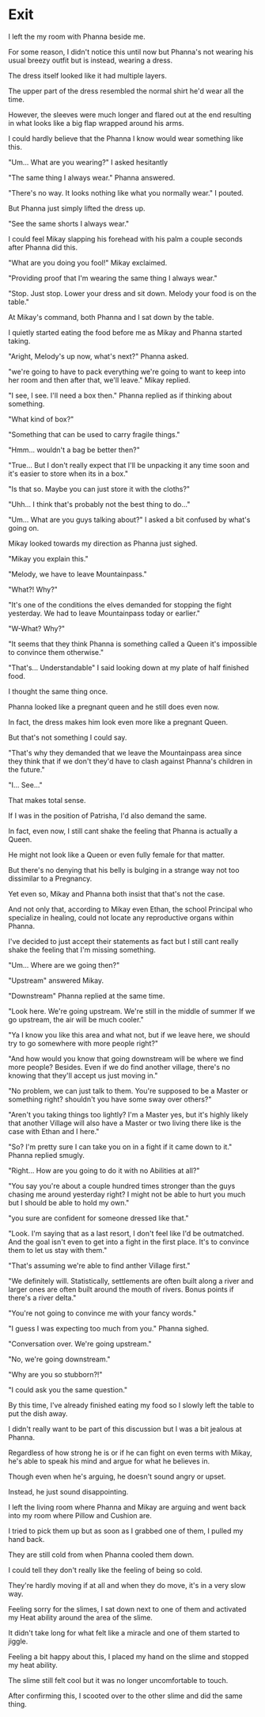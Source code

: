 # Exit

I left the my room with Phanna beside me.

For some reason, I didn't notice this until now but Phanna's not wearing his usual breezy outfit but is instead, wearing a dress.

The dress itself looked like it had multiple layers.

The upper part of the dress resembled the normal shirt he'd wear all the time.

However, the sleeves were much longer and flared out at the end resulting in what looks like a big flap wrapped around his arms.

I could hardly believe that the Phanna I know would wear something like this.

"Um... What are you wearing?" I asked hesitantly

"The same thing I always wear." Phanna answered.

"There's no way. It looks nothing like what you normally wear." I pouted.

But Phanna just simply lifted the dress up.

"See the same shorts I always wear."

I could feel Mikay slapping his forehead with his palm a couple seconds after Phanna did this.

"What are you doing you fool!" Mikay exclaimed.

"Providing proof that I'm wearing the same thing I always wear."

"Stop. Just stop. Lower your dress and sit down. Melody your food is on the table."

At Mikay's command, both Phanna and I sat down by the table.

I quietly started eating the food before me as Mikay and Phanna started taking.

"Aright, Melody's up now, what's next?" Phanna asked.

"we're going to have to pack everything we're going to want to keep into her room and then after that, we'll leave." Mikay replied.

"I see, I see. I'll need a box then." Phanna replied as if thinking about something.

"What kind of box?"

"Something that can be used to carry fragile things."

"Hmm... wouldn't a bag be better then?"

"True... But I don't really expect that I'll be unpacking it any time soon and it's easier to store when its in a box."

"Is that so. Maybe you can just store it with the cloths?"

"Uhh... I think that's probably not the best thing to do..."

"Um... What are you guys talking about?" I asked a bit confused by what's going on.

Mikay looked towards my direction as Phanna just sighed.

"Mikay you explain this."

"Melody, we have to leave Mountainpass."

"What?! Why?"

"It's one of the conditions the elves demanded for stopping the fight yesterday. We had to leave Mountainpass today or earlier."

"W-What? Why?"

"It seems that they think Phanna is something called a Queen it's impossible to convince them otherwise."

"That's... Understandable" I said looking down at my plate of half finished food.

I thought the same thing once.

Phanna looked like a pregnant queen and he still does even now.

In fact, the dress makes him look even more like a pregnant Queen.

But that's not something I could say.

"That's why they demanded that we leave the Mountainpass area since they think that if we don't they'd have to clash against Phanna's children in the future."

"I... See..."

That makes total sense.

If I was in the position of Patrisha, I'd also demand the same.

In fact, even now, I still cant shake the feeling that Phanna is actually a Queen.

He might not look like a Queen or even fully female for that matter.

But there's no denying that his belly is bulging in a strange way not too dissimilar to a Pregnancy.

Yet even so, Mikay and Phanna both insist that that's not the case. 

And not only that, according to Mikay even Ethan, the school Principal who specialize in healing, could not locate any reproductive organs within Phanna.

I've decided to just accept their statements as fact but I still cant really shake the feeling that I'm missing something.

"Um... Where are we going then?"

"Upstream" answered Mikay.

"Downstream" Phanna replied at the same time.

"Look here. We're going upstream. We're still in the middle of summer If we go upstream, the air will be much cooler."

"Ya I know you like this area and what not, but if we leave here, we should try to go somewhere with more people right?"

"And how would you know that going downstream will be where we find more people? Besides. Even if we do find another village, there's no knowing that they'll accept us just moving in."

"No problem, we can just talk to them. You're supposed to be a Master or something right? shouldn't you have some sway over others?"

"Aren't you taking things too lightly? I'm a Master yes,  but it's highly likely that another Village will also have a Master or two living there like is the case with Ethan and I here."

"So? I'm pretty sure I can take you on in a fight if it came down to it." Phanna replied smugly.

"Right... How are you going to do it with no Abilities at all?"

"You say you're about a couple hundred times stronger than the guys chasing me around yesterday right? I might not be able to hurt you much but I should be able to hold my own."

"you sure are confident for someone dressed like that."

"Look. I'm saying that as a last resort, I don't feel like I'd be outmatched. And the goal isn't even to get into a fight in the first place. It's to convince them to let us stay with them."

"That's assuming we're able to find anther Village first."

"We definitely will. Statistically, settlements are often built along a river and larger ones are often built around the mouth of rivers. Bonus points if there's a river delta."

"You're not going to convince me with your fancy words."

"I guess I was expecting too much from you." Phanna sighed.

"Conversation over. We're going upstream."

"No, we're going downstream."

"Why are you so stubborn?!"

"I could ask you the same question."

By this time, I've already finished eating my food so I slowly left the table to put the dish away.

I didn't really want to be part of this discussion but I was a bit jealous at Phanna.

Regardless of how strong he is or if he can fight on even terms with Mikay, he's able to speak his mind and argue for what he believes in.

Though even when he's arguing, he doesn't sound angry or upset. 

Instead, he just sound disappointing.

I left the living room where Phanna and Mikay are arguing and went back into my room where Pillow and Cushion are. 

I tried to pick them up but as soon as I grabbed one of them, I pulled my hand back.

They are still cold from when Phanna cooled them down.

I could tell they don't really like the feeling of being so cold.

They're hardly moving if at all and when they do move, it's in a very slow way.

Feeling sorry for the slimes, I sat down next to one of them and activated my Heat ability around the area of the slime.

It didn't take long for what felt like a miracle and one of them started to jiggle.

Feeling a bit happy about this, I placed my hand on the slime and stopped my heat ability.

The slime still felt cool but it was no longer uncomfortable to touch.

After confirming this, I scooted over to the other slime and did the same thing.

